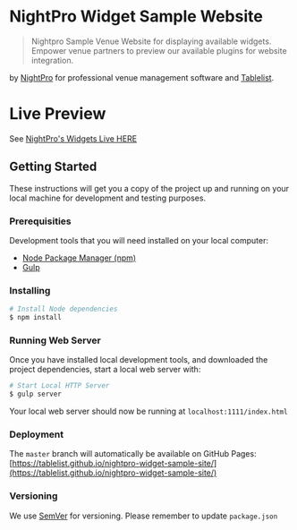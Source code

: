 # NightPro Widget Sample Website

> Nightpro Sample Venue Website for displaying available widgets. Empower venue partners to preview our available plugins for website integration.

by [NightPro](http://nightpro.co) for professional venue management software and [Tablelist](https://www.tablelist.com).

# Live Preview

See [NightPro's Widgets Live HERE](https://tablelist.github.io/nightpro-widget-sample-site/)

## Getting Started

These instructions will get you a copy of the project up and running on your local machine for development and testing purposes. 

### Prerequisities

Development tools that you will need installed on your local computer:

* [Node Package Manager (npm)](http://blog.npmjs.org/post/85484771375/how-to-install-npm)
* [Gulp](https://github.com/gulpjs/gulp/blob/master/docs/getting-started.md)

### Installing

```sh
# Install Node dependencies
$ npm install
```

### Running Web Server

Once you have installed local development tools, and downloaded the project dependencies, start a local web server with:

``` sh
# Start Local HTTP Server
$ gulp server
```

Your local web server should now be running at ``localhost:1111/index.html``

### Deployment

The ``master`` branch will automatically be available on GitHub Pages: [https://tablelist.github.io/nightpro-widget-sample-site/](https://tablelist.github.io/nightpro-widget-sample-site/)

### Versioning

We use [SemVer](http://semver.org/) for versioning. Please remember to update ``package.json``


